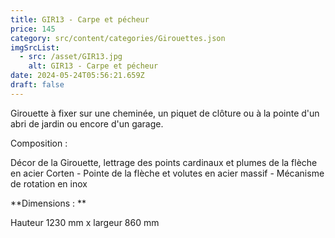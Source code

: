 ```yaml
---
title: GIR13 - Carpe et pécheur
price: 145
category: src/content/categories/Girouettes.json
imgSrcList:
  - src: /asset/GIR13.jpg
    alt: GIR13 - Carpe et pécheur
date: 2024-05-24T05:56:21.659Z
draft: false
---
```


Girouette à fixer sur une cheminée, un piquet de clôture ou à la pointe d'un abri de jardin ou encore d'un garage. 

Composition : 

Décor de la Girouette, lettrage des points cardinaux et plumes de la flèche en acier Corten - Pointe de la flèche et volutes en acier massif - Mécanisme de rotation en inox

**Dimensions : **

Hauteur 1230 mm x largeur 860 mm
